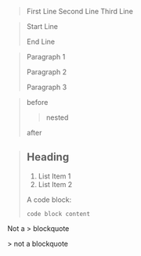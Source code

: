 <!--simple blockquote-->

> First Line Second Line Third Line

<!--empty blockquote-->

> Start Line
> 
> End Line

<!--large blockquote-->

> Paragraph 1
> 
> Paragraph 2
> 
> Paragraph 3

<!--nested blockquote-->

> before
> 
> > nested
> 
> after

<!--other elements inside blockquote-->

> ## Heading
> 
> 1. List Item 1
> 2. List Item 2
> 
> A code block:
> 
> ```
> code block content
> ```

<!--------------------------------------
            Special Characters
--------------------------------------->

Not a &gt; blockquote

&gt; not a blockquote